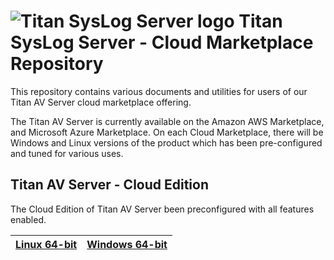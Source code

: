 # <img src="https://srtcdnstorage.blob.core.windows.net/software/nextgen/slserver/titansyslog48.png" alt="Titan SysLog Server logo"> Titan SysLog Server - Cloud Marketplace Repository </img>

This repository contains various documents and utilities for users of our Titan AV Server cloud marketplace offering.

The Titan AV Server is currently available on the Amazon AWS Marketplace, and Microsoft Azure Marketplace. On
each Cloud Marketplace, there will be Windows and Linux versions of the product which has been pre-configured
and tuned for various uses.

## Titan AV Server - Cloud Edition

The Cloud Edition of Titan AV Server been preconfigured with all features enabled.

| [Linux 64-bit](https://github.com/southrivertech/titanav.pub/blob/main/cloud-marketplace/linux-x64/gettingstarted.md) | [Windows 64-bit](https://github.com/southrivertech/titanav.pub/blob/main/cloud-marketplace/win-x64/gettingstarted.md) |
| ------------------------------------------------------------------------------------------------- | ------------------------------------------------------------------------------------------------- |
